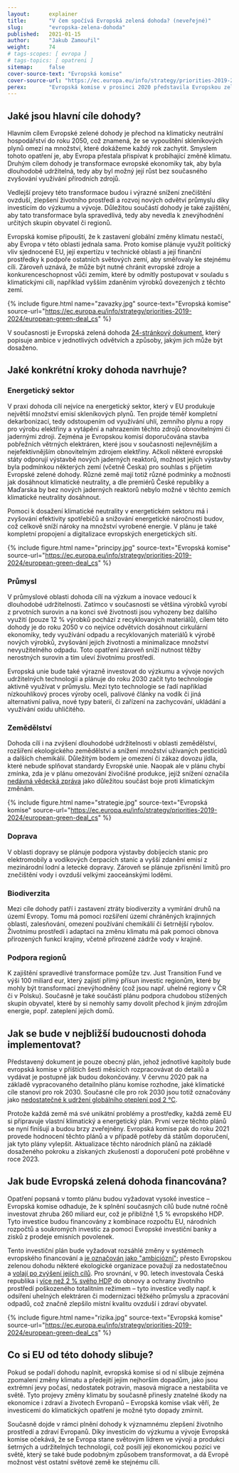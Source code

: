 ```yaml
---
layout:      explainer
title:       "V čem spočívá Evropská zelená dohoda? (neveřejné)"
slug:        "evropska-zelena-dohoda"
published:   2021-01-15
author:      "Jakub Zamouřil"
weight:      74
# tags-scopes: [ evropa ]
# tags-topics: [ opatreni ]
sitemap:     false
cover-source-text: "Evropská komise"
cover-source-url: "https://ec.europa.eu/info/strategy/priorities-2019-2024/european-green-deal_cs"
perex:       "Evropská komise v prosinci 2020 představila Evropskou zelenou dohodu, která nastiňuje klimatické ambice EU na příštích 30 let. Co tato dohoda obsahuje?"
---
```


## Jaké jsou hlavní cíle dohody?

Hlavním cílem Evropské zelené dohody je přechod na klimaticky neutrální hospodářství do roku 2050, což znamená, že se vypouštění skleníkových plynů omezí na množství, které dokážeme každý rok zachytit. Smyslem tohoto opatření je, aby Evropa přestala přispívat k probíhající změně klimatu. Druhým cílem dohody je transformace evropské ekonomiky tak, aby byla dlouhodobě udržitelná, tedy aby byl možný její růst bez současného zvyšování využívání přírodních zdrojů.

Vedlejší projevy této transformace budou i výrazné snížení znečištění ovzduší, zlepšení životního prostředí a rozvoj nových odvětví průmyslu díky investicím do výzkumu a vývoje. Důležitou součástí dohody je také zajištění, aby tato transformace byla spravedlivá, tedy aby nevedla k znevýhodnění určitých skupin obyvatel či regionů.

Evropská komise připouští, že k zastavení globální změny klimatu nestačí, aby Evropa v této oblasti jednala sama. Proto komise plánuje využít politický vliv sjednocené EU, její expertízu v technické oblasti a její finanční prostředky k podpoře ostatních světových zemí, aby směřovaly ke stejnému cíli. Zároveň uznává, že může být nutné chránit evropské zdroje a konkurenceschopnost vůči zemím, které by odmítly postupovat v souladu s klimatickými cíli, například vyšším zdaněním výrobků dovezených z těchto zemí.

{% include figure.html
    name="zavazky.jpg"
    source-text="Evropská komise"
    source-url="https://ec.europa.eu/info/strategy/priorities-2019-2024/european-green-deal_cs"
%}

V současnosti je Evropská zelená dohoda [24-stránkový dokument](https://ec.europa.eu/info/sites/info/files/european-green-deal-communication_en.pdf), který popisuje ambice v jednotlivých odvětvích a způsoby, jakým jich může být dosaženo.

## Jaké konkrétní kroky dohoda navrhuje?

### Energetický sektor

V praxi dohoda cílí nejvíce na energetický sektor, který v EU produkuje největší množství emisí skleníkových plynů. Ten projde téměř kompletní dekarbonizací, tedy odstoupením od využívání uhlí, zemního plynu a ropy pro výrobu elektřiny a vytápění a nahrazením těchto zdrojů obnovitelnými či jadernými zdroji. Zejména je Evropskou komisí doporučována stavba pobřežních větrných elektráren, které jsou v současnosti nejlevnějším a nejefektivnějším obnovitelným zdrojem elektřiny. Ačkoli některé evropské státy odporují výstavbě nových jaderných reaktorů, možnost jejich výstavby byla podmínkou některých zemí (včetně Česka) pro souhlas s přijetím Evropské zelené dohody. Různé země mají totiž různé podmínky a možnosti jak dosáhnout klimatické neutrality, a dle premiérů České republiky a Maďarska by bez nových jaderných reaktorů nebylo možné v těchto zemích klimatické neutrality dosáhnout.

Pomoci k dosažení klimatické neutrality v energetickém sektoru má i zvyšování efektivity spotřebičů a snižování energetické náročnosti budov, což celkově sníží nároky na množství vyrobené energie. V plánu je také kompletní propojení a digitalizace evropských energetických sítí.

{% include figure.html
    name="principy.jpg"
    source-text="Evropská komise"
    source-url="https://ec.europa.eu/info/strategy/priorities-2019-2024/european-green-deal_cs"
%}

### Průmysl

V průmyslové oblasti dohoda cílí na výzkum a inovace vedoucí k dlouhodobé udržitelnosti. Zatímco v současnosti se většina výrobků vyrobí z prvotních surovin a na konci své životnosti jsou vyhozeny bez dalšího využití (pouze 12 % výrobků pochází z recyklovaných materiálů), cílem této dohody je do roku 2050 v co nejvíce odvětvích dosáhnout cirkulární ekonomiky, tedy využívání odpadu a recyklovaných materiálů k výrobě nových výrobků, zvyšování jejich životnosti a minimalizace množství nevyužitelného odpadu. Toto opatření zároveň sníží nutnost těžby nerostných surovin a tím uleví životnímu prostředí.

Evropská unie bude také výrazně investovat do výzkumu a vývoje nových udržitelných technologií a plánuje do roku 2030 začít tyto technologie aktivně využívat v průmyslu. Mezi tyto technologie se řadí například nízkouhlíkový proces výroby oceli, palivové články na vodík či jiná alternativní paliva, nové typy baterií, či zařízení na zachycování, ukládání a využívání oxidu uhličitého.

### Zemědělství

Dohoda cílí i na zvýšení dlouhodobé udržitelnosti v oblasti zemědělství, rozšíření ekologického zemědělství a snížení množství užívaných pesticidů a dalších chemikálií. Důležitým bodem je omezení či zákaz dovozu jídla, které nebude splňovat standardy Evropské unie. Naopak ale v plánu chybí zmínka, zda je v plánu omezování živočišné produkce, jejíž snížení označila [nedávná vědecká zpráva](https://www.czechsight.cz/pres-11-000-vedcu-podporilo-vyhlaseni-klimaticke-nouze/) jako důležitou součást boje proti klimatickým změnám.

{% include figure.html
    name="strategie.jpg"
    source-text="Evropská komise"
    source-url="https://ec.europa.eu/info/strategy/priorities-2019-2024/european-green-deal_cs"
%}

### Doprava

V oblasti dopravy se plánuje podpora výstavby dobíjecích stanic pro elektromobily a vodíkových čerpacích stanic a vyšší zdanění emisí z mezinárodní lodní a letecké dopravy. Zároveň se plánuje zpřísnění limitů pro znečištění vody i ovzduší velkými zaoceánskými loděmi.

### Biodiverzita

Mezi cíle dohody patří i zastavení ztráty biodiverzity a vymírání druhů na území Evropy. Tomu má pomoci rozšíření území chráněných krajinných oblastí, zalesňování, omezení používání chemikálií či šetrnější rybolov. Životnímu prostředí i adaptaci na změnu klimatu má pak pomoci obnova přirozených funkcí krajiny, včetně přirozené zádrže vody v krajině.

### Podpora regionů

K zajištění spravedlivé transformace pomůže tzv. Just Transition Fund ve výši 100 miliard eur, který zajistí přímý přísun investic regionům, které by mohly být transformací znevýhodněny (což jsou např. uhelné regiony v ČR či v Polsku). Současně je také součástí plánu podpora chudobou stižených skupin obyvatel, které by si nemohly samy dovolit přechod k jiným zdrojům energie, popř. zateplení jejich domů.

## Jak se bude v nejbližší budoucnosti dohoda implementovat?

Představený dokument je pouze obecný plán, jehož jednotlivé kapitoly bude evropská komise v příštích šesti měsících rozpracovávat do detailů a vydávat je postupně jak budou dokončovány. V červnu 2020 pak na základě vypracovaného detailního plánu komise rozhodne, jaké klimatické cíle stanoví pro rok 2030. Současné cíle pro rok 2030 jsou totiž označovány jako [nedostatečné k udržení globálního oteplení pod 2 °C](https://climateactiontracker.org/countries/eu/).

Protože každá země má své unikátní problémy a prostředky, každá země EU si připravuje vlastní klimatický a energetický plán. První verze těchto plánů se nyní finišují a budou brzy zveřejněny. Evropská komise pak do roku 2021 provede hodnocení těchto plánů a v případě potřeby dá státům doporučení, jak tyto plány vylepšit. Aktualizace těchto národních plánů na základě dosaženého pokroku a získaných zkušeností a doporučení poté proběhne v roce 2023.

## Jak bude Evropská zelená dohoda financována?

Opatření popsaná v tomto plánu budou vyžadovat vysoké investice – Evropská komise odhaduje, že k splnění současných cílů bude nutné ročně investovat zhruba 260 miliard eur, což je přibližně 1,5 % evropského HDP. Tyto investice budou financovány z kombinace rozpočtu EU, národních rozpočtů a soukromých investic za pomoci Evropské investiční banky a zisků z prodeje emisních povolenek.

Tento investiční plán bude vyžadovat rozsáhlé změny v systémech evropského financování a [je označován jako "ambiciózní"](https://eeb.org/library/game-changer-financing-the-european-green-deal/); přesto Evropskou zelenou dohodu některé ekologické organizace považují za nedostatečnou a [volají po zvýšení jejích cílů](https://www.greenpeace.org/czech/clanek/5252/evropsky-green-deal-je-krok-spravnym-smerem-ale-sam-o-sobe-nestaci/). Pro srovnání, v 90. letech investovala Česká republika i [více než 2 % svého HDP](https://ekolist.cz/cz/zpravodajstvi/zpravy/investice-do-zivotniho-prostredi-stagnuji-tvrdi-statistici) do obnovy a ochrany životního prostředí poškozeného totalitním režimem – tyto investice vedly např. k odsíření uhelných elektráren či modernizaci těžkého průmyslu a zpracování odpadů, což značně zlepšilo místní kvalitu ovzduší i zdraví obyvatel.

{% include figure.html
    name="rizika.jpg"
    source-text="Evropská komise"
    source-url="https://ec.europa.eu/info/strategy/priorities-2019-2024/european-green-deal_cs"
%}

## Co si EU od této dohody slibuje?

Pokud se podaří dohodu naplnit, evropská komise si od ní slibuje zejména zpomalení změny klimatu a předejití jejím nejhorším dopadům, jako jsou extrémní jevy počasí, nedostatek potravin, masová migrace a nestabilita ve světě. Tyto projevy změny klimatu by současně přinesly znatelné škody na ekonomice i zdraví a životech Evropanů – Evropská komise však věří, že investicemi do klimatických opatření je možné tyto dopady zmírnit.

Současně dojde v rámci plnění dohody k významnému zlepšení životního prostředí a zdraví Evropanů. Díky investicím do výzkumu a vývoje Evropská komise očekává, že se Evropa stane světovým lídrem ve vývoji a produkci šetrných a udržitelných technologií, což posílí její ekonomickou pozici ve světě, který se také bude podobným způsobem transformovat, a dá Evropě možnost vést ostatní světové země ke stejnému cíli.

